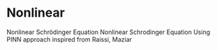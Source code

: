 # Nonlinear
Nonlinear Schrödinger Equation 
Nonlinear Schrodinger Equation Using PINN approach inspired from Raissi, Maziar
